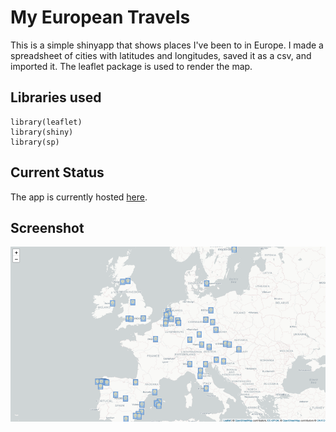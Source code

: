 # My European Travels
This is a simple shinyapp that shows places I've been to in Europe. I made a spreadsheet of cities with latitudes and longitudes, saved it as a csv, and imported it. The leaflet package is used to render the map.

## Libraries used
```
library(leaflet)
library(shiny)
library(sp)
```
## Current Status
The app is currently hosted [here](https://c-weave.shinyapps.io/eurotravels/).

## Screenshot
![](images/map.png)